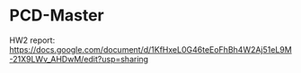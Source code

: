 # PCD-Master

HW2 report: https://docs.google.com/document/d/1KfHxeL0G46teEoFhBh4W2Aj51eL9M-21X9LWv_AHDwM/edit?usp=sharing
